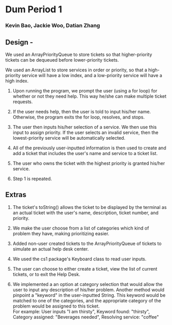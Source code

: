 # Dum Period 1
### Kevin Bao, Jackie Woo, Datian Zhang

## Design -

We used an ArrayPriorityQueue to store tickets so that higher-priority tickets can be dequeued before lower-priority tickets.

We used an ArrayList to store services in order or priority, so that a high-priority service will have a low index, and a low-priority service will have a high index. 

1) Upon running the program, we prompt the user (using a for loop) for whether or not they need help. This way he/she can make multiple ticket requests.  

2) If the user needs help, then the user is told to input his/her name. Otherwise, the program exits the for loop, resolves, and stops. 

3) The user then inputs his/her selection of a service. We then use this input to assign priority. If the user selects an invalid service, then the lowest-priority service will be automatically selected.

4) All of the previously user-inputted information is then used to create and add a ticket that includes the user's name and service to a ticket list.

5) The user who owns the ticket with the highest priority is granted his/her service.

6) Step 1 is repeated.


## Extras
1) The ticket's toString() allows the ticket to be displayed by the terminal as an actual ticket with the user's name, description, ticket number, and priority.

2) We make the user choose from a list of categories which kind of problem they have, making prioritizing easier.

3) Added non-user created tickets to the ArrayPriorityQueue of tickets to simulate an actual help desk center.

4) We used the cs1 package's Keyboard class to read user inputs.

5) The user can choose to either create a ticket, view the list of current tickets, or to exit the Help Desk.

6) We implemented a an option at category selection that would allow the user to input any description of his/her problem. Another method would pinpoint a "keyword" in the user-inputted String. This keyword would be matched to one of the categories, and the appropriate category of the problem would be assigned to this ticket. <br>For example: User inputs "I am thirsty", Keyword found: "thirsty", Category assigned: "Beverages needed", Resolving service: "coffee"
